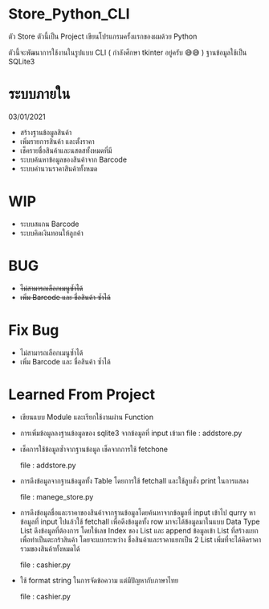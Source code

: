 # Store_Python_CLI
ตัว Store ตัวนี้เป็น Project เขียนโปรแกรมครั้งแรกของผมด้วย Python

ตัวนี้จะพัฒนาการใช้งานในรูปแบบ CLI ( กำลังศึกษา tkinter อยู่ครับ 😅😅 ) ฐานข้อมูลใช้เป็น SQLite3

# ระบบภายใน
03/01/2021
- สร้างฐานข้อมูลสินค้า
- เพิ่มรายการสินค้า และตั้งราคา
- เช็ครายชื่อสินค้าและนสตสทั้งหมดที่มี
- ระบบค้นหาข้อมูลของสินค้าจาก Barcode
- ระบบคำนวนราคาสินค้าทั้งหมด

# WIP
- ระบบสแกน Barcode
- ระบบคิดเงินทอนให้ลูกค้า

# BUG
- <s>ไม่สามารถเลือกเมนูซ้ำได้</s>
- <s>เพิ่ม Barcode และ ชื่อสินค้า ซ้ำได้</s>

# Fix Bug
- ไม่สามารถเลือกเมนูซ้ำได้
- เพิ่ม Barcode และ ชื่อสินค้า ซ้ำได้

# Learned From Project
- เขียนแบบ Module และเรียกใช้งานผ่าน Function
- การเพิ่มข้อมูลลงฐานข้อมูลของ sqlite3 จากข้อมูลที่ input เข้ามา
  file : addstore.py
- เช็คการใช้ข้อมูลซ้ำจากฐานข้อมูล
  เช็คจากการใช้ fetchone
  
  file : addstore.py
- การดึงข้อมูลจากฐานข้อมูลทั้ง Table โดยการใช้ fetchall และใช้ลูบสั่ง print ในการแสดง

  file : manege_store.py
- การดึงข้อมูลชื่อและราคาของสินค้าจากฐานข้อมูลโดยค้นหาจากข้อมูลที่ input เข้าไป
  qurry หาข้อมูลที่ input ไปแล้วใช้ fetchall เพื่อดึงข้อมูลทั้ง row มาจะได้ข้อมูลมาในแบบ Data Type List 
  ดึงข้อมูลที่ต้องการ โดยใช้เลข Index ของ List และ append ข้อมูลเข้า List ที่สร้างแยกเพื่อทำเป็นตะกร้าสินค้า
  โดยจะแยกระหว่าง ชื่อสินค้าและราคาแยกเป็น 2 List เพิ่มที่จะได้คิดราคารวมของสินค้าทั้งหมดได้
  
  file : cashier.py
- ใช้ format string ในการจัดข้อความ แต่มีปัญหากับภาษาไทย

  file : cashier.py
